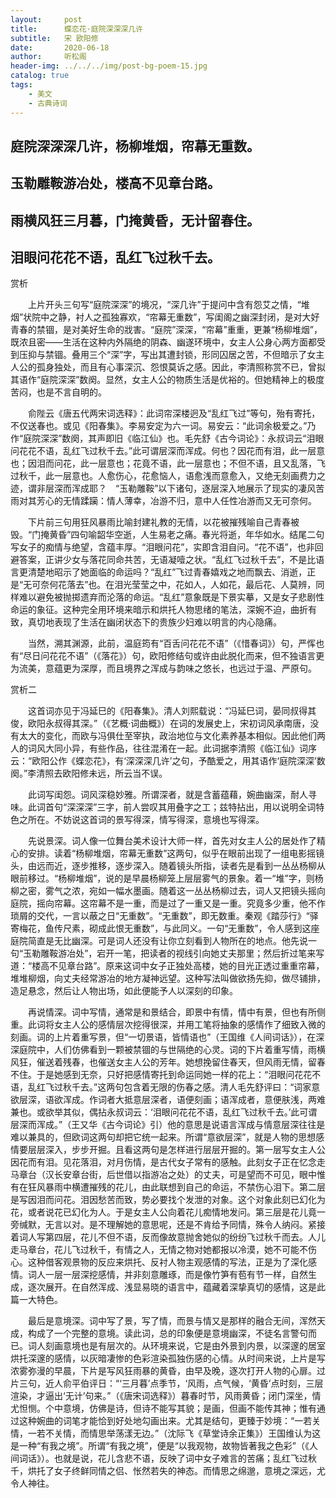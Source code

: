 ```yaml
---
layout:     post
title:      蝶恋花·庭院深深深几许
subtitle:   宋 欧阳修
date:       2020-06-18
author:     听松阁
header-img: ../../../img/post-bg-poem-15.jpg
catalog: true
tags:
    - 美文
    - 古典诗词
---
```



## 庭院深深深几许，杨柳堆烟，帘幕无重数。
## 玉勒雕鞍游冶处，楼高不见章台路。
## 雨横风狂三月暮，门掩黄昏，无计留春住。
## 泪眼问花花不语，乱红飞过秋千去。



赏析

　　上片开头三句写“庭院深深”的境况，“深几许”于提问中含有怨艾之情，“堆烟”状院中之静，衬人之孤独寡欢，“帘幕无重数”，写闺阁之幽深封闭，是对大好青春的禁锢，是对美好生命的戕害。“庭院”深深，“帘幕”重重，更兼“杨柳堆烟”，既浓且密——生活在这种内外隔绝的阴森、幽遂环境中，女主人公身心两方面都受到压抑与禁锢。叠用三个“深”字，写出其遭封锁，形同囚居之苦，不但暗示了女主人公的孤身独处，而且有心事深沉、怨恨莫诉之感。因此，李清照称赏不已，曾拟其语作“庭院深深”数阕。显然，女主人公的物质生活是优裕的。但她精神上的极度苦闷，也是不言自明的。

　　俞陛云《唐五代两宋词选释》：此词帘深楼迥及“乱红飞过”等句，殆有寄托，不仅送春也。或见《阳春集》。李易安定为六一词。易安云：“此词余极爱之。”乃作“庭院深深”数阕，其声即旧《临江仙》也。毛先舒《古今词论》：永叔词云“泪眼问花花不语，乱红飞过秋千去。”此可谓层深而浑成。何也？因花而有泪，此一层意也；因泪而问花，此一层意也；花竟不语，此一层意也；不但不语，且又乱落，飞过秋千，此一层意也。人愈伤心，花愈恼人，语愈浅而意愈入，又绝无刻画费力之迹，谓非层深而浑成耶？　“玉勒雕鞍”以下诸句，逐层深入地展示了现实的凄风苦雨对其芳心的无情蹂躏：情人薄幸，冶游不归，意中人任性冶游而又无可奈何。

　　下片前三句用狂风暴雨比喻封建礼教的无情，以花被摧残喻自己青春被毁。“门掩黄昏”四句喻韶华空逝，人生易老之痛。春光将逝，年华如水。结尾二句写女子的痴情与绝望，含蕴丰厚。“泪眼问花”，实即含泪自问。“花不语”，也非回避答案，正讲少女与落花同命共苦，无语凝噎之状。“乱红飞过秋千去”，不是比语言更清楚地昭示了她面临的命运吗？“乱红”飞过青春嬉戏之地而飘去、消逝，正是“无可奈何花落去”也。在泪光莹莹之中，花如人，人如花，最后花、人莫辨，同样难以避免被抛掷遗弃而沦落的命运。“乱红”意象既是下景实摹，又是女子悲剧性命运的象征。这种完全用环境来暗示和烘托人物思绪的笔法，深婉不迫，曲折有致，真切地表现了生活在幽闭状态下的贵族少妇难以明言的内心隐痛。

　　当然，溯其渊源，此前，温庭筠有“百舌问花花不语”（《惜春词》）句，严恽也有“尽日问花花不语”（《落花》）句，欧阳修结句或许由此脱化而来，但不独语言更为流美，意蕴更为深厚，而且境界之浑成与韵味之悠长，也远过于温、严原句。



赏析二

　　这首词亦见于冯延巳的《阳春集》。清人刘熙载说：“冯延巳词，晏同叔得其俊，欧阳永叔得其深。”（《艺概·词曲概》）在词的发展史上，宋初词风承南唐，没有太大的变化，而欧与冯俱仕至宰执，政治地位与文化素养基本相似。因此他们两人的词风大同小异，有些作品，往往混淆在一起。此词据李清照《临江仙》词序云：“欧阳公作《蝶恋花》，有‘深深深几许’之句，予酷爱之，用其语作‘庭院深深’数阕。”李清照去欧阳修未远，所云当不误。

　　此词写闺怨。词风深稳妙雅。所谓深者，就是含蓄蕴藉，婉曲幽深，耐人寻味。此词首句“深深深”三字，前人尝叹其用叠字之工；兹特拈出，用以说明全词特色之所在。不妨说这首词的景写得深，情写得深，意境也写得深。

　　先说景深。词人像一位舞台美术设计大师一样，首先对女主人公的居处作了精心的安排。读着“杨柳堆烟，帘幕无重数”这两句，似乎在眼前出现了一组电影摇镜头，由远而近，逐步推移，逐步深入。随着镜头所指，读者先是看到一丛丛杨柳从眼前移过。“杨柳堆烟”，说的是早晨杨柳笼上层层雾气的景象。着一“堆”字，则杨柳之密，雾气之浓，宛如一幅水墨画。随着这一丛丛杨柳过去，词人又把镜头摇向庭院，摇向帘幕。这帘幕不是一重，而是过了一重又是一重。究竟多少重，他不作琐屑的交代，一言以蔽之日“无重数”。“无重数”，即无数重。秦观《踏莎行》“驿寄梅花，鱼传尺素，砌成此恨无重数”，与此同义。一句“无重数”，令人感到这座庭院简直是无比幽深。可是词人还没有让你立刻看到人物所在的地点。他先说一句“玉勒雕鞍游冶处”，宕开一笔，把读者的视线引向她丈夫那里；然后折过笔来写道：“楼高不见章台路”。原来这词中女子正独处高楼，她的目光正透过重重帘幕，堆堆柳烟，向丈夫经常游冶的地方凝神远望。这种写法叫做欲扬先抑，做尽铺排，造足悬念，然后让人物出场，如此便能予人以深刻的印象。

　　再说情深。词中写情，通常是和景结合，即景中有情，情中有景，但也有所侧重。此词将女主人公的感情层次挖得很深，并用工笔将抽象的感情作了细致入微的刻画。词的上片着重写景，但“一切景语，皆情语也”（王国维《人间词话》），在深深庭院中，人们仿佛看到一颗被禁锢的与世隔绝的心灵。词的下片着重写情，雨横风狂，催送着残春，也催送女主人公的芳年。她想挽留住春天，但风雨无情，留春不住。于是她感到无奈，只好把感情寄托到命运同她一样的花上：“泪眼问花花不语，乱红飞过秋千去。”这两句包含着无限的伤春之感。清人毛先舒评曰：“词家意欲层深，语欲浑成。作词者大抵意层深者，语便刻画；语浑成者，意便肤浅，两难兼也。或欲举其似，偶拈永叔词云：‘泪眼问花花不语，乱红飞过秋千去。’此可谓层深而浑成。”（王又华《古今词论》引）他的意思是说语言浑成与情意层深往往是难以兼具的，但欧词这两句却把它统一起来。所谓“意欲层深”，就是人物的思想感情要层层深入，步步开掘。且看这两句是怎样进行层层开掘的。第一层写女主人公因花而有泪。见花落泪，对月伤情，是古代女子常有的感触。此刻女子正在忆念走马章台（汉长安章台街，后世借以指游冶之处）的丈夫，可是望而不可见，眼中惟有在狂风暴雨中横遭摧残的花儿，由此联想到自己的命运，不禁伤心泪下。第二层是写因泪而问花。泪因愁苦而致，势必要找个发泄的对象。这个对象此刻已幻化为花，或者说花已幻化为人。于是女主人公向着花儿痴情地发问。第三层是花儿竟一旁缄默，无言以对。是不理解她的意思呢，还是不肯给予同情，殊令人纳闷。紧接着词人写第四层，花儿不但不语，反而像故意抛舍她似的纷纷飞过秋千而去。人儿走马章台，花儿飞过秋千，有情之人，无情之物对她都报以冷漠，她不可能不伤心。这种借客观景物的反应来烘托、反衬人物主观感情的写法，正是为了深化感情。词人一层一层深挖感情，并非刻意雕琢，而是像竹笋有苞有节一样，自然生成，逐次展开。在自然浑成、浅显易晓的语言中，蕴藏着深挚真切的感情，这是此篇一大特色。

　　最后是意境深。词中写了景，写了情，而景与情又是那样的融合无间，浑然天成，构成了一个完整的意境。读此词，总的印象便是意境幽深，不徒名言警句而已。词人刻画意境也是有层次的。从环境来说，它是由外景到内景，以深邃的居室烘托深邃的感情，以灰暗凄惨的色彩渲染孤独伤感的心情。从时间来说，上片是写浓雾弥漫的早晨，下片是写风狂雨暴的黄昏，由早及晚，逐次打开人物的心扉。过片三句，近人俞平伯评日：“‘三月暮’点季节，‘风雨，点气候，‘黄昏’点时刻，三层渲染，才逼出‘无计’句来。”（《唐宋词选释》）暮春时节，风雨黄昏；闭门深坐，情尤怛恻。个中意境，仿佛是诗，但诗不能写其貌；是画，但画不能传其神；惟有通过这种婉曲的词笔才能恰到好处地勾画出来。尤其是结句，更臻于妙境：“一若关情，一若不关情，而情思举荡漾无边。”（沈际飞《草堂诗余正集》）王国维认为这是一种“有我之境”。所谓“有我之境”，便是“以我观物，故物皆著我之色彩”（《人间词话》）。也就是说，花儿含悲不语，反映了词中女子难言的苦痛；乱红飞过秋千，烘托了女子终鲜同情之侣、怅然若失的神态。而情思之绵邈，意境之深远，尤令人神往。
